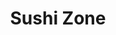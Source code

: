 ---
layout: place
title: "Sushi Zone"
permalink: /michigan/eastpointe/sushi-zone.html
stateAbbr: MI
stateName: Michigan
cityName: Eastpointe
seo:
  name: "Sushi Zone"
  type: Restaurant
  links: https://www.foodbooking.com/ordering/restaurant/menu?restaurant_uid=2c526e43-f377-4024-b272-3ad424c9a91e&dine_in=true
description: "Sushi Zone serves delicious sushi in Eastpointe, Michigan. Try fresh Japanese dishes for a great dining experience. Available for takeout, delivery, lunch, and dinner."
place_id: ChIJtSTkaqfXJIgR9TdI0qP96NA
photos:
  - name: >-
      places/ChIJtSTkaqfXJIgR9TdI0qP96NA/photos/AeeoHcKQ3xiFg1bJ92Y_gtmhjLj4if0M_H9ZBVopNTrtmy7U5lFvaN1o-OxH9SptXlbbCZSMzVF1SJtSrIarQuqETOpE5KwHtlarAdLblbLVAAghQRWvkHLk_vdwBqMvZqwXpvNEwF4drzCg4Fyu5tC08Fxnq5zqdN-862HKk4Bn0qCsXoQVxPP7pupWtStWA2wJFIunI4h-LhYM2M7Qd37fxYnUNEfVDW141IL7y405Hvk5ARDXbqydgvbzMYfX3Y3BQOnlXo_FEKFY1jE_lp2aHWFMG9tvt6q9rpmCVEDrK000AAvGzDOPQlpKGxkXVBOYugDFMExP0Qzxpg1_bKEv96vbqAcrhSIYJZQ_qEN-9sVvJxdTbuJH6ch1XmvfPHJnE5hYftHcj0PbEgWGskXakje-K2pChTSkCBg7eadLOGXhKzYD
    widthPx: 4208
    heightPx: 2368
    authorAttributions:
      - displayName: Jennifer Cornelius (RaijiMagiwind)
        uri: https://maps.google.com/maps/contrib/102309269503663944428
        photoUri: >-
          https://lh3.googleusercontent.com/a-/ALV-UjUelNipJYoJPS6WCUp8kB2vrO4z7r2DbpE_dOeamXTyxFb3q-iYDQ=s100-p-k-no-mo
    flagContentUri: >-
      https://www.google.com/local/imagery/report/?cb_client=maps_api_places.places_api&image_key=!1e10!2sCIHM0ogKEICAgIC4-o3M4wE&hl=en-US
    googleMapsUri: >-
      https://www.google.com/maps/place//data=!3m4!1e2!3m2!1sCIHM0ogKEICAgIC4-o3M4wE!2e10!4m2!3m1!1s0x8824d7a76ae424b5:0xd0e8fda3d24837f5
  - name: >-
      places/ChIJtSTkaqfXJIgR9TdI0qP96NA/photos/AeeoHcK1I5xLoqmg6race5xhG37OA7vE42qh8ClgWniH2wPAU1BSUXETCubA_6X1xb24FLlFxzuyQZvE0uLCKE1pxgdOLcpQypLqZbd3mBRGGoI23PPYTIjlUGoxYM_aFU6uCdX8V-H1_ECP4Ps1jHD6HnQBzibr25eW2F_eWTNAK8ALbl7u6pa8p6R1Wp0S8TvJqSaasPTfaSs9xrxOA-Hm0WW-imx4wDe6jNcT5ShZ7SfetfhpZ_0QpWEGh-32b32Ds7YPATqsyRXVaq2P9XzBSgM0vB48tMr-lnAthiZVBz-WbQ60lVM_K_V9bWxZ0om4Ba366oF_qPFRxEXuJ2u6_DFNyRPc_OF47c8-6rN-zrmWhzFjGTgf7dNmGCCbmxzmXN6z0QVL7D_2G5grKNOqfeuNGOdzS6FZgAR_0BHyYbpiTqgC
    widthPx: 4032
    heightPx: 3024
    authorAttributions:
      - displayName: Kristin Herren
        uri: https://maps.google.com/maps/contrib/107398351666321819989
        photoUri: >-
          https://lh3.googleusercontent.com/a-/ALV-UjXfzTPQTInas5mJlMEatNLPyXyPvku_8VwTAxbQ0V-qVESM1uwf=s100-p-k-no-mo
    flagContentUri: >-
      https://www.google.com/local/imagery/report/?cb_client=maps_api_places.places_api&image_key=!1e10!2sCIHM0ogKEICAgIDEzoaIkQE&hl=en-US
    googleMapsUri: >-
      https://www.google.com/maps/place//data=!3m4!1e2!3m2!1sCIHM0ogKEICAgIDEzoaIkQE!2e10!4m2!3m1!1s0x8824d7a76ae424b5:0xd0e8fda3d24837f5
  - name: >-
      places/ChIJtSTkaqfXJIgR9TdI0qP96NA/photos/AeeoHcLArRBTU-0FZHpt3cnJ_e3wWCZVUfATl4-MBnh74a4h5X5VQtQcRcITNtfvaEA1lAK_lQA1NlZJEFtrUCW34SHdxiWMCRmyxkEpI4XSNsDkR3V-r8T032QGnJmEL1Mtg4dOVByau_3i1RMLO7vddNSzEhbSKb-3SsbIEw8o3ys1bFQ44TOwuD5tvu8l7kt2QFLI_kIQYRws7QjAlY05B7j8RpqYJV1KoV0sBaZijgeXX4u4tR_-cWg3UrvmBsb0PQy0X0wPniXpFUMyNyKzJ5X2_nVIv68w5a6l-xBCeB96GcH67Q8lJq603h6YaK_UWHudiy0CO572MHNdoaQYiyR9A7wWrnCH62j83bIhsAkJ5P0YuyTWbq-goufcUW3QXoRL7Bb755ORiU-5J0OpHxkEz1FvcbclSnqPbNBE-cX5mQ
    widthPx: 4032
    heightPx: 3024
    authorAttributions:
      - displayName: Charles & Tamara Johns
        uri: https://maps.google.com/maps/contrib/114813751717788477894
        photoUri: >-
          https://lh3.googleusercontent.com/a-/ALV-UjW_s7c9TkILjSl9OVmoJGkRTq0HzCb0SS-zPWJsgxc3rX0JDFrK=s100-p-k-no-mo
    flagContentUri: >-
      https://www.google.com/local/imagery/report/?cb_client=maps_api_places.places_api&image_key=!1e10!2sCIHM0ogKEICAgICXlZfebQ&hl=en-US
    googleMapsUri: >-
      https://www.google.com/maps/place//data=!3m4!1e2!3m2!1sCIHM0ogKEICAgICXlZfebQ!2e10!4m2!3m1!1s0x8824d7a76ae424b5:0xd0e8fda3d24837f5
  - name: >-
      places/ChIJtSTkaqfXJIgR9TdI0qP96NA/photos/AeeoHcJ-MY-JlDd7ehG4r2tmOIe0cS8Ll6UHMvqHkoLwGOdEljl-C2OpsAH-smrv-nUxW-OgEgBShpHVgwVMGa_fkMDSiXbpZCq_b983Fl4a7AV1ao-DCvm5dZmVkSu2xKDvZkr6ZVQyO2IIOZeD3SUqMNBcrc877pqghyKgommqtyMB68LnBdMIqOJO7mwr1p8LIDmhhXIXm0K3_yO8NAhIUyfJCRM7CMqK0JlTkgDkm--0CBeMq08j-wKcbmxC5jsaRpyqkIRRteImdxsBglfpxrsuDihTxmQRXDNCKFmbE-MDGFmwhCagKl-7ixynidzhrPrCQhhq4iHvJ5lYm6WA2gsqgyH9JPxKUpspkUAuRx2aGqZ7LtAGS_4UWoVh3nmVI_7VzkwJgDDB8dsQN1RsR8LAiDX0NVxBIb_F_fcpuxaMiQ
    widthPx: 2252
    heightPx: 4000
    authorAttributions:
      - displayName: Kateryna
        uri: https://maps.google.com/maps/contrib/103906253999643973679
        photoUri: >-
          https://lh3.googleusercontent.com/a/ACg8ocI-sHRDSiQIdwTOsZHfoC-3DQA2bwQ8-EbEyqoIKhsC7Dl3EkMe=s100-p-k-no-mo
    flagContentUri: >-
      https://www.google.com/local/imagery/report/?cb_client=maps_api_places.places_api&image_key=!1e10!2sCIHM0ogKEICAgIDr1em-Kg&hl=en-US
    googleMapsUri: >-
      https://www.google.com/maps/place//data=!3m4!1e2!3m2!1sCIHM0ogKEICAgIDr1em-Kg!2e10!4m2!3m1!1s0x8824d7a76ae424b5:0xd0e8fda3d24837f5
  - name: >-
      places/ChIJtSTkaqfXJIgR9TdI0qP96NA/photos/AeeoHcJ7m92hwa5q--CLxPFUHnNoZ5aqJ7l8TzPeG9yOgn2iZWLxAnJCQqe0pv8az9Xoz5bcvLicxKAFsgPnBTI4sout6r9_8fdHWPNguhaIoMNhWVGqJqO61z_hvXx9YUGUfKRwbscJizyyT8HQFb6QsycdWoF5oX0nAvOCZVJHZxgF8QnDPcy5P6O_-ndtIa7iaYudxjYeGNMENHYWlufC3ruid7UShE3tbtOduObBX8_FsI4n1ACxn1AdNvSJ4eeWUoaYzlVsc-N53FIdnP2I8C5k2grTvRRM9ENapSbG-LZxtgEZDTsIOlRsZPwmzrOeIJQ6hAxMzC8JADJFNcOrOOyrLpD7r28fJwPxnXwnXpdVX9B7uYy0pGY10Rmfdh1V6IsH5rzfWbfj-6V388Jmfa_b2C3BvA1Z-NmhgHc9zmMmNQ
    widthPx: 3480
    heightPx: 3480
    authorAttributions:
      - displayName: B Crom
        uri: https://maps.google.com/maps/contrib/107568718211906899658
        photoUri: >-
          https://lh3.googleusercontent.com/a-/ALV-UjW_tmu1WueuVtO49u_bL_gX9Uw0Y7UUKkPZlRzDKr112hEfqZ4F=s100-p-k-no-mo
    flagContentUri: >-
      https://www.google.com/local/imagery/report/?cb_client=maps_api_places.places_api&image_key=!1e10!2sCIHM0ogKEICAgICk1Zegcw&hl=en-US
    googleMapsUri: >-
      https://www.google.com/maps/place//data=!3m4!1e2!3m2!1sCIHM0ogKEICAgICk1Zegcw!2e10!4m2!3m1!1s0x8824d7a76ae424b5:0xd0e8fda3d24837f5
  - name: >-
      places/ChIJtSTkaqfXJIgR9TdI0qP96NA/photos/AeeoHcJXzIhPV4KDafUZKskltXUhy0mDeBoF948SGb5AS7q8UfEb5T71IaVMXMilqOfw9iuwjbdffEFErlfYwvoSXr34Uyd2bGzl6WAzbCE6o4ilvtDTCc-Snyr8iQLzDVK-jfS11M8hruVS4DVVA3oN9lMwk4NfBQsqctxtWYBHqFcTU5gvMUIfB8YzS3TjDgZvW9u40cyGvWwOwGTSr6FSsQ4uh24dU82K4PcCfmadBYGXNNJIbKWmDIToUtpZVgR0RpvOrAtX1S-heoxchiZW-XaabrZKb-mE63D5ZYilbx3CtPrfbD6QEbtuM7mkJsmns_Cuho_RwDJ85boAWIaY99KSYkAq0ajkCzO1jxeWYJvnKJXseskBH2UhOoqWKrhkZIibyl32j8FjU8Mx-xmKaysa4Tj1phgKE2fBE_3ONt0qYQ
    widthPx: 4032
    heightPx: 3024
    authorAttributions:
      - displayName: Alexandra Tanasescu
        uri: https://maps.google.com/maps/contrib/105284107948439450089
        photoUri: >-
          https://lh3.googleusercontent.com/a-/ALV-UjVP3T9hThEbxWl_O8jiWTXDt_CqGnsSp72eVqcZsQ3z3QddRfyusw=s100-p-k-no-mo
    flagContentUri: >-
      https://www.google.com/local/imagery/report/?cb_client=maps_api_places.places_api&image_key=!1e10!2sCIHM0ogKEICAgIDWgam6VA&hl=en-US
    googleMapsUri: >-
      https://www.google.com/maps/place//data=!3m4!1e2!3m2!1sCIHM0ogKEICAgIDWgam6VA!2e10!4m2!3m1!1s0x8824d7a76ae424b5:0xd0e8fda3d24837f5
  - name: >-
      places/ChIJtSTkaqfXJIgR9TdI0qP96NA/photos/AeeoHcL0uGHzQsy1rAE4yebxuVIuJ_OI7uxpqeIEHoQcC5PnxQNZo4Mhd7PPpmwz3BEfRWvLb3cNbez_n__nGygU7IbZa5UZBPhu276B47eBez46o_dcOL6gQepoD0fUSRKgf6Mmiy6A5PYGMxbSF9Bg6eBl6OHnNNm9vYEp-nc9hirGBJAOh6pU1bhc8f6H9JMOhUxZ8evGUam5H7-2bzGXNhBDDsQPE3q_vMaLZ43sR2eG0Z1Pxx4n4mvOZoYbPaMXZ_Jgj8h8Dg7eX3GEIwIUUM9Lv-FJiaHzObyaCX-vix0FO_ghQzuSV7RuhL9Aam_2sJO-8rc7og4uBMGNoO9beHM6B14iKgl10PMl-FmmPXE8hBJKzQ5p3iPCtrb5VHagBrdV5gWNsViGm_KAq5GlAEReR9kTUFS5y3Sd2jhHPBecph18
    widthPx: 4000
    heightPx: 3000
    authorAttributions:
      - displayName: Marc D.
        uri: https://maps.google.com/maps/contrib/100528154851513200411
        photoUri: >-
          https://lh3.googleusercontent.com/a-/ALV-UjUHaSwAvuFNd9FycKoLLtVTZqaK9pJUsh_fH-_wz8ScswrrMpUuFg=s100-p-k-no-mo
    flagContentUri: >-
      https://www.google.com/local/imagery/report/?cb_client=maps_api_places.places_api&image_key=!1e10!2sCIHM0ogKEICAgID91M_A9wE&hl=en-US
    googleMapsUri: >-
      https://www.google.com/maps/place//data=!3m4!1e2!3m2!1sCIHM0ogKEICAgID91M_A9wE!2e10!4m2!3m1!1s0x8824d7a76ae424b5:0xd0e8fda3d24837f5
  - name: >-
      places/ChIJtSTkaqfXJIgR9TdI0qP96NA/photos/AeeoHcIlt-wOqmLDY3a8E7JUDfTIcX72NIEceHp7FxxmODYK7TaSwlER2PlF9NEBnqJB_2eUUMoDPa4aHRwFnxpq9yWpoMoF4mklyssnMsSw5z5kEJ-I_SBvx7uferuACIt1JVTJrcltkicxM_anzB9oTqiEDBzPOZ-M0y9DUMe3_lGMelKPfA5HfiUsIQPqGGxiuJNRp70eT71zm0BItE3ceo-q6oIJK4pjwiAtN7Cr0mE4aWcSxBHd8AJ8owPqWddYFmfayIt-Fob28riPDn7mN5DQ9McvNQLMAvXcpsiXl2eabuzFeRZcY6xAOJye0W6BNpKTvRbxMgFjtmMnwCEwKOG_DGY0PUHgqpadWu8xBk8qz3gnJYlPTFqKznNOcKFm4C0480diiGa8Wmt1SpndQimLeFTSQywqoR7ewRwGWTvphZsw
    widthPx: 2252
    heightPx: 4000
    authorAttributions:
      - displayName: Kateryna
        uri: https://maps.google.com/maps/contrib/103906253999643973679
        photoUri: >-
          https://lh3.googleusercontent.com/a/ACg8ocI-sHRDSiQIdwTOsZHfoC-3DQA2bwQ8-EbEyqoIKhsC7Dl3EkMe=s100-p-k-no-mo
    flagContentUri: >-
      https://www.google.com/local/imagery/report/?cb_client=maps_api_places.places_api&image_key=!1e10!2sCIHM0ogKEICAgIDr1em-ygE&hl=en-US
    googleMapsUri: >-
      https://www.google.com/maps/place//data=!3m4!1e2!3m2!1sCIHM0ogKEICAgIDr1em-ygE!2e10!4m2!3m1!1s0x8824d7a76ae424b5:0xd0e8fda3d24837f5
  - name: >-
      places/ChIJtSTkaqfXJIgR9TdI0qP96NA/photos/AeeoHcJNsuyeOXH4P42kP9a2uoHHbICWu_k7ij7rWf-cZK3r-8tMixerlhwUME0k0d7ticsRyU1yD1DrRCaNXNBpnkY_AEp9xJNOUipWUYAmWjMh72M6MJNnXKZs4IPPVn7teyLEfhIOexmHl7WjPtlGgMNR2H1M3AgNBSfc2c7Bw4CZ_akkcB4a55PbnWXGWYIr0zMYA7U3bciDROFN9IthmFlv4Scxy9sv--6uYhMQKl6ZX81Xoixw9qCgxK8LWCMPwbLpDFN5yW6N4AYFUCebTIKZq6mF4hqY02Zw7_BcOKVBTAMUyJsPIq-zkvUwkjBwOyT3V_M1ZptYkY-k0_dnx7cUtHhreMTNP74chbnd-bdd1oWXx3lSZ7JeKsTy-zbT_-7a42eGleu4IJRCbL2YEsper9I9fl1iNcDNgv6zE_kggQ
    widthPx: 4096
    heightPx: 3072
    authorAttributions:
      - displayName: Monica Legg
        uri: https://maps.google.com/maps/contrib/117333738201491140277
        photoUri: >-
          https://lh3.googleusercontent.com/a/ACg8ocL7xY5L9lOMePaDpJPVT32b0VhVkDX-V64-6hdhm8meRwr0vw=s100-p-k-no-mo
    flagContentUri: >-
      https://www.google.com/local/imagery/report/?cb_client=maps_api_places.places_api&image_key=!1e10!2sCIHM0ogKEICAgIDF1aqqQA&hl=en-US
    googleMapsUri: >-
      https://www.google.com/maps/place//data=!3m4!1e2!3m2!1sCIHM0ogKEICAgIDF1aqqQA!2e10!4m2!3m1!1s0x8824d7a76ae424b5:0xd0e8fda3d24837f5
  - name: >-
      places/ChIJtSTkaqfXJIgR9TdI0qP96NA/photos/AeeoHcKHrSCCZ09deycdyrWqWJzOLuSAnRv8H2aI4qSz8oUobrW1l9OXnAH81JgjUHCDEqemTHskdY5STHTYyG3S47ccWFgia4rvrNdixa7jeFp1TOWY0wnbW2bXSyQcPKljAbOWMSL77p8iXlKseLZXGxVu-HK8Wh7X0qHyheFpOXGT1v8WR4cyNlRqmIhSLz8G6F2Ghor0r7cOV7phIRE-AUpo0RKJYHcOxXNRyEolMBYIyt-cKNUJxgfojuuZOa1zvPT9ISg-zZM5Tr2853npSXhohvsE-ZF4LwHrpTf_QTF1OHGI2s8cAvjaW_OH3AZORXAjZooUjA0GkTOxGrTcgA2FcXnTV7uv-wbN_F10H2RxLaslF09BEBdDA_SC4xm-u7vAZ1NDanhXIHTauh8x5gCxIhmS2hqbwmyYdTJeipP6VQ
    widthPx: 3024
    heightPx: 4032
    authorAttributions:
      - displayName: Kevin Blake
        uri: https://maps.google.com/maps/contrib/103812497146941394054
        photoUri: >-
          https://lh3.googleusercontent.com/a-/ALV-UjWIQrLYRa7FkNfXpd-gLHw4l1yBcItd4wx2J8-lr7rxAyoVHcAB3Q=s100-p-k-no-mo
    flagContentUri: >-
      https://www.google.com/local/imagery/report/?cb_client=maps_api_places.places_api&image_key=!1e10!2sCIHM0ogKEICAgIDp_tKjdw&hl=en-US
    googleMapsUri: >-
      https://www.google.com/maps/place//data=!3m4!1e2!3m2!1sCIHM0ogKEICAgIDp_tKjdw!2e10!4m2!3m1!1s0x8824d7a76ae424b5:0xd0e8fda3d24837f5
address: 16749 E 9 Mile Rd, Eastpointe, MI 48021, USA
street: 16749 E 9 Mile Rd
city: Eastpointe
state: MI
zip: '48021'
country: USA
neighborhood: null
latitude: '42.465059'
longitude: '-82.949118'
accessibility_options:
  wheelchairAccessibleParking: true
  wheelchairAccessibleEntrance: true
  wheelchairAccessibleRestroom: true
  wheelchairAccessibleSeating: true
business_status: OPERATIONAL
name: Sushi Zone
google_maps_links:
  directionsUri: >-
    https://www.google.com/maps/dir//''/data=!4m7!4m6!1m1!4e2!1m2!1m1!1s0x8824d7a76ae424b5:0xd0e8fda3d24837f5!3e0
  placeUri: https://maps.google.com/?cid=15053560634535327733
  writeAReviewUri: >-
    https://www.google.com/maps/place//data=!4m3!3m2!1s0x8824d7a76ae424b5:0xd0e8fda3d24837f5!12e1
  reviewsUri: >-
    https://www.google.com/maps/place//data=!4m4!3m3!1s0x8824d7a76ae424b5:0xd0e8fda3d24837f5!9m1!1b1
  photosUri: >-
    https://www.google.com/maps/place//data=!4m3!3m2!1s0x8824d7a76ae424b5:0xd0e8fda3d24837f5!10e5
primary_type: Japanese Restaurant
opening_hours:
  regular: null
  current: null
secondary_opening_hours:
  regular:
    weekdayDescriptions: null
    type: null
  current:
    weekdayDescriptions: null
    type: null
phone: (586) 859-5001
price_level: PRICE_LEVEL_MODERATE
price_range: $10 &ndash; $20
rating: '4.7'
rating_count: 613
website: >-
  https://www.foodbooking.com/ordering/restaurant/menu?restaurant_uid=2c526e43-f377-4024-b272-3ad424c9a91e&dine_in=true
reviews:
  - name: >-
      places/ChIJtSTkaqfXJIgR9TdI0qP96NA/reviews/ChZDSUhNMG9nS0VJQ0FnSURuNy16Z0VnEAE
    relativePublishTimeDescription: 6 months ago
    rating: 2
    text:
      text: >-
        I ordered a Mexican Roll and an Avocado Salad. My order was supposed to
        be ready in 20 mins. I arrive and they had to remake my food because
        they gave my order away. I wait in the car while they remade my food, I
        go back in and the girl calls my order out as a Las Vegas Roll. That’s
        not what I ordered. Keep in mind I gave her my order over the phone and
        when I got there in person after they gave my order away. I’ve had
        Mexican Rolls at two other places and OMG delicious! This Mexican Roll
        was mediocre and not that good.. Safe to say I’ll be driving to
        Hamtramck or Westland for my Mexican Rolls!
      languageCode: en
    originalText:
      text: >-
        I ordered a Mexican Roll and an Avocado Salad. My order was supposed to
        be ready in 20 mins. I arrive and they had to remake my food because
        they gave my order away. I wait in the car while they remade my food, I
        go back in and the girl calls my order out as a Las Vegas Roll. That’s
        not what I ordered. Keep in mind I gave her my order over the phone and
        when I got there in person after they gave my order away. I’ve had
        Mexican Rolls at two other places and OMG delicious! This Mexican Roll
        was mediocre and not that good.. Safe to say I’ll be driving to
        Hamtramck or Westland for my Mexican Rolls!
      languageCode: en
    authorAttribution:
      displayName: Aisha Williams
      uri: https://www.google.com/maps/contrib/106690818595273601124/reviews
      photoUri: >-
        https://lh3.googleusercontent.com/a-/ALV-UjWx-yFcE8pS7wN8ZGKBOiRE_3FnHfexPvbd3Jc55BPv13k5MiPo=s128-c0x00000000-cc-rp-mo-ba3
    publishTime: '2024-10-11T17:52:07.948405Z'
    flagContentUri: >-
      https://www.google.com/local/review/rap/report?postId=ChZDSUhNMG9nS0VJQ0FnSURuNy16Z0VnEAE&d=17924085&t=1
    googleMapsUri: >-
      https://www.google.com/maps/reviews/data=!4m6!14m5!1m4!2m3!1sChZDSUhNMG9nS0VJQ0FnSURuNy16Z0VnEAE!2m1!1s0x8824d7a76ae424b5:0xd0e8fda3d24837f5
  - name: >-
      places/ChIJtSTkaqfXJIgR9TdI0qP96NA/reviews/ChZDSUhNMG9nS0VJQ0FnSURiMzg3OE93EAE
    relativePublishTimeDescription: 8 months ago
    rating: 5
    text:
      text: >-
        Came here to visit a friend and was delighted to see that had many
        options some of which I had never heard of. I ended up trying what was
        recommended which is the Salmon pizza roll. It was fantastic and I
        didn’t think I could try a new roll I enjoyed more than my usual. I
        would highly recommend this place to others as the service was quick the
        food was amazing and the options were plentiful. Make sure to ask James
        if you’re looking for awesome recommendations like I received!
      languageCode: en
    originalText:
      text: >-
        Came here to visit a friend and was delighted to see that had many
        options some of which I had never heard of. I ended up trying what was
        recommended which is the Salmon pizza roll. It was fantastic and I
        didn’t think I could try a new roll I enjoyed more than my usual. I
        would highly recommend this place to others as the service was quick the
        food was amazing and the options were plentiful. Make sure to ask James
        if you’re looking for awesome recommendations like I received!
      languageCode: en
    authorAttribution:
      displayName: buds best
      uri: https://www.google.com/maps/contrib/102011408150261022821/reviews
      photoUri: >-
        https://lh3.googleusercontent.com/a-/ALV-UjUWUz9GTbpKwjREAWlABHfGyzX1SJSAV-qQhpVEttu01TbqwlZY=s128-c0x00000000-cc-rp-mo-ba3
    publishTime: '2024-08-11T00:51:43.971960Z'
    flagContentUri: >-
      https://www.google.com/local/review/rap/report?postId=ChZDSUhNMG9nS0VJQ0FnSURiMzg3OE93EAE&d=17924085&t=1
    googleMapsUri: >-
      https://www.google.com/maps/reviews/data=!4m6!14m5!1m4!2m3!1sChZDSUhNMG9nS0VJQ0FnSURiMzg3OE93EAE!2m1!1s0x8824d7a76ae424b5:0xd0e8fda3d24837f5
  - name: >-
      places/ChIJtSTkaqfXJIgR9TdI0qP96NA/reviews/ChZDSUhNMG9nS0VJQ0FnTURncjZ1S0NREAE
    relativePublishTimeDescription: a month ago
    rating: 5
    text:
      text: >-
        Some of the best sushi I have ever had! Fire cracker roll is bomb!
        Salmon pizza roll is amazing! Mexican roll is fire as well! Worth every
        penny! Been coming here for over a year now. Haven't been disappointed
        yet!
      languageCode: en
    originalText:
      text: >-
        Some of the best sushi I have ever had! Fire cracker roll is bomb!
        Salmon pizza roll is amazing! Mexican roll is fire as well! Worth every
        penny! Been coming here for over a year now. Haven't been disappointed
        yet!
      languageCode: en
    authorAttribution:
      displayName: Brenda Savoie
      uri: https://www.google.com/maps/contrib/114821137721910441478/reviews
      photoUri: >-
        https://lh3.googleusercontent.com/a/ACg8ocLBaWQ7tOzlLrNW1bzKNKlLfqAbbGwXml4mBrFnWbYqhNH6jQ=s128-c0x00000000-cc-rp-mo
    publishTime: '2025-02-28T15:18:50.607112Z'
    flagContentUri: >-
      https://www.google.com/local/review/rap/report?postId=ChZDSUhNMG9nS0VJQ0FnTURncjZ1S0NREAE&d=17924085&t=1
    googleMapsUri: >-
      https://www.google.com/maps/reviews/data=!4m6!14m5!1m4!2m3!1sChZDSUhNMG9nS0VJQ0FnTURncjZ1S0NREAE!2m1!1s0x8824d7a76ae424b5:0xd0e8fda3d24837f5
  - name: >-
      places/ChIJtSTkaqfXJIgR9TdI0qP96NA/reviews/ChdDSUhNMG9nS0VJQ0FnTUR3cDZDMjF3RRAB
    relativePublishTimeDescription: 2 weeks ago
    rating: 5
    text:
      text: >-
        It's some of the best crab Rangoon I've had—it was a real crab. The
        manager was extremely friendly and welcoming. It also has some of the
        best sushi you'll ever have.
      languageCode: en
    originalText:
      text: >-
        It's some of the best crab Rangoon I've had—it was a real crab. The
        manager was extremely friendly and welcoming. It also has some of the
        best sushi you'll ever have.
      languageCode: en
    authorAttribution:
      displayName: Rudy Rodriguez
      uri: https://www.google.com/maps/contrib/106415301026263647770/reviews
      photoUri: >-
        https://lh3.googleusercontent.com/a/ACg8ocK45vGO8PR7AYXsfwGyhCLbKW-9PofqVi5y00iWje10f-Hrxw=s128-c0x00000000-cc-rp-mo
    publishTime: '2025-03-28T17:36:45.753309Z'
    flagContentUri: >-
      https://www.google.com/local/review/rap/report?postId=ChdDSUhNMG9nS0VJQ0FnTUR3cDZDMjF3RRAB&d=17924085&t=1
    googleMapsUri: >-
      https://www.google.com/maps/reviews/data=!4m6!14m5!1m4!2m3!1sChdDSUhNMG9nS0VJQ0FnTUR3cDZDMjF3RRAB!2m1!1s0x8824d7a76ae424b5:0xd0e8fda3d24837f5
  - name: >-
      places/ChIJtSTkaqfXJIgR9TdI0qP96NA/reviews/ChdDSUhNMG9nS0VJQ0FnSUMteVAyMWl3RRAB
    relativePublishTimeDescription: 2 years ago
    rating: 5
    text:
      text: >-
        My favorite local sushi spot. I love the salmon or chicken bowls. The
        fried snapper role is so delicious. And the super dragon is yummy. The
        waitress here, Jazz, is so amazing. She has the best customer service. I
        love their chill yet attentive customer focused vibes. I would return
        and highly recommend!
      languageCode: en
    originalText:
      text: >-
        My favorite local sushi spot. I love the salmon or chicken bowls. The
        fried snapper role is so delicious. And the super dragon is yummy. The
        waitress here, Jazz, is so amazing. She has the best customer service. I
        love their chill yet attentive customer focused vibes. I would return
        and highly recommend!
      languageCode: en
    authorAttribution:
      displayName: Todays Present
      uri: https://www.google.com/maps/contrib/117396744345934903433/reviews
      photoUri: >-
        https://lh3.googleusercontent.com/a-/ALV-UjV3whJBOe1dZAU8T6-rFnCWLtnRnsbU3acKGmyHRWC_uwh2JkKmBw=s128-c0x00000000-cc-rp-mo-ba6
    publishTime: '2022-10-25T22:50:23.553911Z'
    flagContentUri: >-
      https://www.google.com/local/review/rap/report?postId=ChdDSUhNMG9nS0VJQ0FnSUMteVAyMWl3RRAB&d=17924085&t=1
    googleMapsUri: >-
      https://www.google.com/maps/reviews/data=!4m6!14m5!1m4!2m3!1sChdDSUhNMG9nS0VJQ0FnSUMteVAyMWl3RRAB!2m1!1s0x8824d7a76ae424b5:0xd0e8fda3d24837f5
parking_options:
  freeParkingLot: true
  freeStreetParking: true
  valetParking: false
payment_options:
  acceptsCreditCards: true
  acceptsDebitCards: true
  acceptsCashOnly: false
  acceptsNfc: true
allow_dogs: null
curbside_pickup: false
delivery: true
dine_in: true
good_for_children: true
good_for_groups: true
good_for_sports: false
live_music: false
menu_for_children: false
outdoor_seating: false
reservable: false
restroom: true
serves_beer: false
serves_breakfast: false
serves_brunch: false
serves_cocktails: false
serves_coffee: false
serves_dinner: true
serves_dessert: true
serves_lunch: true
serves_vegetarian_food: true
serves_wine: false
takeout: true
summary: null

---